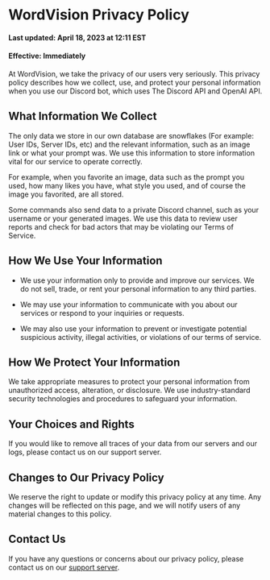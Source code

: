 # WordVision Privacy Policy
#### Last updated: April 18, 2023 at 12:11 EST

#### Effective: Immediately

At WordVision, we take the privacy of our users very seriously. This privacy policy describes how we collect, use, and protect your personal information when you use our Discord bot, which uses The Discord API and OpenAI API.

## What Information We Collect

The only data we store in our own database are snowflakes (For example: User IDs, Server IDs, etc) and the relevant information, such as an image link or what your prompt was. We use this information to store information vital for our service to operate correctly. 

For example, when you favorite an image, data such as the prompt you used, how many likes you have, what style you used, and of course the image you favorited, are all stored.

Some commands also send data to a private Discord channel, such as your username or your generated images. We use this data to review user reports and check for bad actors that may be violating our Terms of Service.

## How We Use Your Information

- We use your information only to provide and improve our services. We do not sell, trade, or rent your personal information to any third parties.

- We may use your information to communicate with you about our services or respond to your inquiries or requests.

- We may also use your information to prevent or investigate potential suspicious activity, illegal activities, or violations of our terms of service.

## How We Protect Your Information

We take appropriate measures to protect your personal information from unauthorized access, alteration, or disclosure. We use industry-standard security technologies and procedures to safeguard your information.

## Your Choices and Rights

If you would like to remove all traces of your data from our servers and our logs, please contact us on our support server.

## Changes to Our Privacy Policy

We reserve the right to update or modify this privacy policy at any time. Any changes will be reflected on this page, and we will notify users of any material changes to this policy.

## Contact Us

If you have any questions or concerns about our privacy policy, please contact us on our [support server](https://discord.gg/bwAvEtmjgd).
